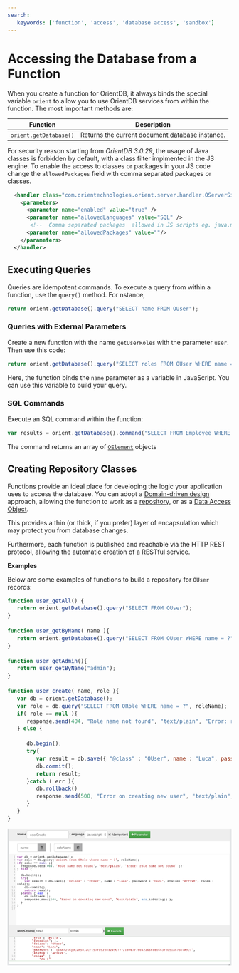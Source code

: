 ```yaml
---
search:
   keywords: ['function', 'access', 'database access', 'sandbox']
---
```


# Accessing the Database from a Function

When you create a function for OrientDB, it always binds the special variable `orient` to allow you to use OrientDB services from within the function.  The most important methods are:

| Function | Description |
|---|---|
| `orient.getDatabase()` | Returns the current [document database](http://www.orientechnologies.com/javadoc/latest/com/orientechnologies/orient/core/db/document/ODatabaseDocumentTx.html) instance. |


For security reason starting from *OrientDB 3.0.29*, the usage of Java classes is forbidden by default, with a class filter implmented in the JS engine.
To enable the access to classes or packages in your JS code change the `allowedPackages` field with comma separated packages or classes.

```xml
  <handler class="com.orientechnologies.orient.server.handler.OServerSideScriptInterpreter">
    <parameters>
      <parameter name="enabled" value="true" />
      <parameter name="allowedLanguages" value="SQL" />
       <!--  Comma separated packages  allowed in JS scripts eg. java.math.*, java.util.ArrayList -->
      <parameter name="allowedPackages" value=""/>
    </parameters>
  </handler>
```

## Executing Queries

Queries are idempotent commands.  To execute a query from within a function, use the `query()` method.  For nstance,

  ```javascript
  return orient.getDatabase().query("SELECT name FROM OUser");
  ```

### Queries with External Parameters

Create a new function with the name `getUserRoles` with the parameter `user`.  Then use this code:

  ```javascript
  return orient.getDatabase().query("SELECT roles FROM OUser WHERE name = ?", name );
  ```

  Here, the function binds the `name` parameter as a variable in JavaScript.  You can use this variable to build your query.


### SQL Commands

Execute an SQL command within the function:

```javascript
var results = orient.getDatabase().command("SELECT FROM Employee WHERE company = ?", [ "Orient Technologies" ] );
```

The command returns an array of [`OElement`](../java/ref/OElement.md) objects


## Creating Repository Classes

Functions provide an ideal place for developing the logic your application uses to access the database.  You can adopt a [Domain-driven design](http://en.wikipedia.org/wiki/Domain-driven_design) approach, allowing the function to work as a [repository](http://en.wikipedia.org/wiki/Domain-drven_design#Building_blocks_of_DDD), or as a [Data Access Object](http://en.wikipedia.org/wiki/Data_access_object).

This provides a thin (or thick, if you prefer) layer of encapsulation which may protect you from database changes.

Furthermore, each function is published and reachable via the HTTP REST protocol, allowing the automatic creation of a RESTful service.

**Examples**

Below are some examples of functions to build a repository for `OUser` records:

```javascript
function user_getAll() {
   return orient.getDatabase().query("SELECT FROM OUser");
}

function user_getByName( name ){
   return orient.getDatabase().query("SELECT FROM OUser WHERE name = ?", name );
}

function user_getAdmin(){
   return user_getByName("admin");
}
 
function user_create( name, role ){
   var db = orient.getDatabase();
   var role = db.query("SELECT FROM ORole WHERE name = ?", roleName);
   if( role == null ){
      response.send(404, "Role name not found", "text/plain", "Error: role name not found" );
   } else {

      db.begin();
      try{
         var result = db.save({ "@class" : "OUser", name : "Luca", password : "Luc4", status: "ACTIVE", roles : role});
         db.commit();
         return result;
      }catch ( err ){
         db.rollback()
         response.send(500, "Error on creating new user", "text/plain", err.toString() );
      }
   }
}
```


![image](../images/studio-function-repository.png)
